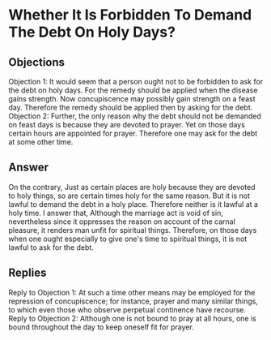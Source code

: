 # Whether It Is Forbidden To Demand The Debt On Holy Days?
## Objections
Objection 1: It would seem that a person ought not to be forbidden to ask for the debt on holy days. For the remedy should be applied when the disease gains strength. Now concupiscence may possibly gain strength on a feast day. Therefore the remedy should be applied then by asking for the debt.
Objection 2: Further, the only reason why the debt should not be demanded on feast days is because they are devoted to prayer. Yet on those days certain hours are appointed for prayer. Therefore one may ask for the debt at some other time.
## Answer
On the contrary, Just as certain places are holy because they are devoted to holy things, so are certain times holy for the same reason. But it is not lawful to demand the debt in a holy place. Therefore neither is it lawful at a holy time.
I answer that, Although the marriage act is void of sin, nevertheless since it oppresses the reason on account of the carnal pleasure, it renders man unfit for spiritual things. Therefore, on those days when one ought especially to give one's time to spiritual things, it is not lawful to ask for the debt.
## Replies
Reply to Objection 1: At such a time other means may be employed for the repression of concupiscence; for instance, prayer and many similar things, to which even those who observe perpetual continence have recourse.
Reply to Objection 2: Although one is not bound to pray at all hours, one is bound throughout the day to keep oneself fit for prayer.